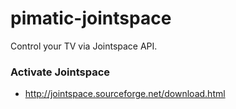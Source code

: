 pimatic-jointspace
==================

Control your TV via Jointspace API.

### Activate Jointspace
* http://jointspace.sourceforge.net/download.html
